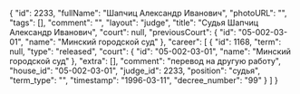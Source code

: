 {
    "id": 2233,
    "fullName": "Шапчиц Александр Иванович",
    "photoURL": "",
    "tags": [],
    "comment": "",
    "layout": "judge",
    "title": "Судья Шапчиц Александр Иванович",
    "court": null,
    "previousCourt": {
        "id": "05-002-03-01",
        "name": "Минский городской суд"
    },
    "career": [
        {
            "id": 1168,
            "term": null,
            "type": "released",
            "court": {
                "id": "05-002-03-01",
                "name": "Минский городской суд"
            },
            "extra": [],
            "comment": "перевод на другую работу",
            "house_id": "05-002-03-01",
            "judge_id": 2233,
            "position": "судья",
            "term_type": "",
            "timestamp": "1996-03-11",
            "decree_number": "99"
        }
    ]
}